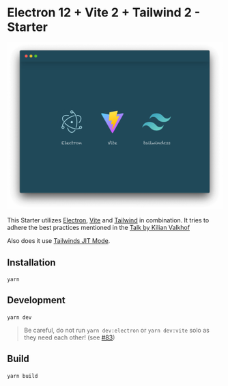 # Electron 12 + Vite 2 + Tailwind 2 - Starter

![Electron + Vite + Tailwind Starter](screenshot.png)

This Starter utilizes [Electron](https://electronjs.org/), [Vite](https://github.com/vitejs/vite) and [Tailwind](https://tailwindcss.com/) in combination. It tries to adhere the best practices mentioned in the [Talk by Kilian Valkhof](https://www.youtube.com/watch?v=fw4PmPaghyU)

Also does it use [Tailwinds JIT Mode](https://tailwindcss.com/docs/just-in-time-mode).

## Installation

`yarn`

## Development

`yarn dev`

> Be careful, do not run `yarn dev:electron` or `yarn dev:vite` solo as they need each other! (see [#83](https://github.com/appinteractive/electron-vite-tailwind-starter/issues/91#issuecomment-896743263))

## Build

`yarn build`
